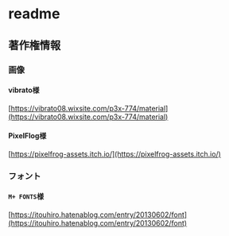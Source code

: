 # readme

## 著作権情報

### 画像

#### vibrato様

[https://vibrato08.wixsite.com/p3x-774/material](https://vibrato08.wixsite.com/p3x-774/material)

#### PixelFlog様

[https://pixelfrog-assets.itch.io/](https://pixelfrog-assets.itch.io/)

### フォント

#### `M+ FONTS`様

[https://itouhiro.hatenablog.com/entry/20130602/font](https://itouhiro.hatenablog.com/entry/20130602/font)